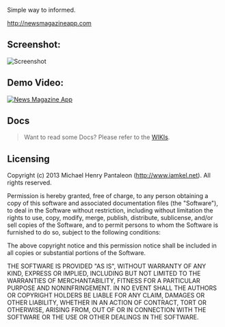 Simple way to informed.

http://newsmagazineapp.com

## Screenshot:

![Screenshot](https://raw.github.com/michaelhenry/NewsMagazineApp/master/screenshot.png "NewsMagazineApp")

## Demo Video:

[![News Magazine App](http://img.youtube.com/vi/1m4YMnghzQk/0.jpg)](http://www.youtube.com/watch?v=1m4YMnghzQk)


## Docs

> Want to read some Docs? Please refer to the [WIKIs](https://github.com/michaelhenry/NewsMagazineApp/wiki "Wikis").



## Licensing

Copyright (c) 2013 Michael Henry Pantaleon (http://www.iamkel.net). All rights reserved.

Permission is hereby granted, free of charge, to any person obtaining a copy of this software and associated documentation files (the "Software"), to deal in the Software without restriction, including without limitation the rights to use, copy, modify, merge, publish, distribute, sublicense, and/or sell copies of the Software, and to permit persons to whom the Software is furnished to do so, subject to the following conditions:

The above copyright notice and this permission notice shall be included in all copies or substantial portions of the Software.

THE SOFTWARE IS PROVIDED "AS IS", WITHOUT WARRANTY OF ANY KIND, EXPRESS OR IMPLIED, INCLUDING BUT NOT LIMITED TO THE WARRANTIES OF MERCHANTABILITY, FITNESS FOR A PARTICULAR PURPOSE AND NONINFRINGEMENT. IN NO EVENT SHALL THE AUTHORS OR COPYRIGHT HOLDERS BE LIABLE FOR ANY CLAIM, DAMAGES OR OTHER LIABILITY, WHETHER IN AN ACTION OF CONTRACT, TORT OR OTHERWISE, ARISING FROM, OUT OF OR IN CONNECTION WITH THE SOFTWARE OR THE USE OR OTHER DEALINGS IN THE SOFTWARE.
